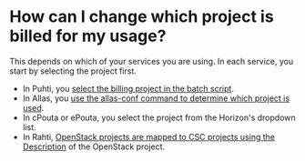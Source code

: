 # How can I change which project is billed for my usage?

This depends on which of your services you are using. In each service, you
start by selecting the project first.

* In Puhti, you
  [select the billing project in the batch script](../../computing/running/creating-job-scripts.md).
* In Allas, you
  [use the allas-conf command to determine which project is used](../../data/Allas/accessing_allas.md).
* In cPouta or ePouta, you select the project from the Horizon's dropdown list.
* In Rahti,
  [OpenStack projects are mapped to CSC projects using the Description](../../cloud/rahti/usage/projects_and_quota.md)
  of the OpenStack project.

